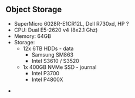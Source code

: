 ---
---
## Object Storage
- SuperMicro 6028R-E1CR12L, Dell R730xd, HP ?
- CPU: Dual E5-2620 v4 (8x2.1 Ghz)
- Memory: 64GB
- Storage:
  - 12x 6TB HDDs - data
    - Samsung SM863
    - Intel S3610 / S3520
  - 1x 400GB NVMe SSD - journal
    - Intel P3700
    - Intel P4800X



<aside class="notes">
  <ul>
    <li></li>
  </ul>
</aside>
